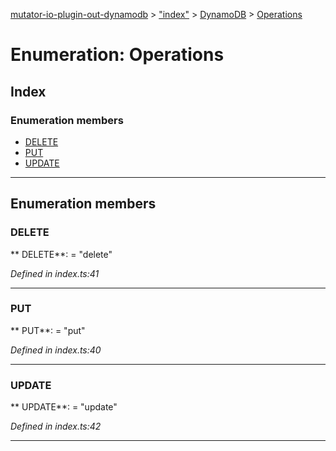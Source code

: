 [mutator-io-plugin-out-dynamodb](../README.md) > ["index"](../modules/_index_.md) > [DynamoDB](../classes/_index_.dynamodb.md) > [Operations](../enums/_index_.dynamodb.operations.md)



# Enumeration: Operations

## Index

### Enumeration members

* [DELETE](_index_.dynamodb.operations.md#delete)
* [PUT](_index_.dynamodb.operations.md#put)
* [UPDATE](_index_.dynamodb.operations.md#update)



---
## Enumeration members
<a id="delete"></a>

###  DELETE

** DELETE**:    = "delete"

*Defined in index.ts:41*





___

<a id="put"></a>

###  PUT

** PUT**:    = "put"

*Defined in index.ts:40*





___

<a id="update"></a>

###  UPDATE

** UPDATE**:    = "update"

*Defined in index.ts:42*





___


